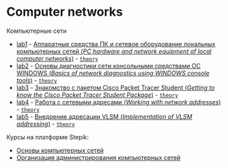 # Computer networks
Компьютерные сети

- [lab1](https://github.com/TemaBlag/BSU/tree/main/computer_networks/lab1) - [Аппаратные средства ПК и
сетевое оборудование локальных компьютерных сетей (_PC hardware and network equipment of local computer networks_)](https://temablag.github.io/BSU/computer_networks/lab1/lab1.pdf) - [`theory`](https://temablag.github.io/BSU/computer_networks/lab1/lab1_theory.pdf)
- [lab2](https://github.com/TemaBlag/BSU/tree/main/computer_networks/lab2) - [Основы диагностики сети консольными средствами ОС WINDOWS (_Basics of network diagnostics using WINDOWS console tools_)](https://temablag.github.io/BSU/computer_networks/lab2/lab2.pdf) - [`theory`](https://temablag.github.io/BSU/computer_networks/lab2/lab2_theory.pdf)
- [lab3](https://github.com/TemaBlag/BSU/tree/main/computer_networks/lab3) - [Знакомство с пакетом Cisco Packet Tracer Student (_Getting to know the Cisco Packet Tracer Student Package_)](https://temablag.github.io/BSU/computer_networks/lab3/lab3.pdf) - [`theory`](https://temablag.github.io/BSU/computer_networks/lab3/lab3_theory.pdf)
- [lab4](https://github.com/TemaBlag/BSU/tree/main/computer_networks/lab4) - [Работа с сетевыми адресами (_Working with network addresses_)](https://temablag.github.io/BSU/computer_networks/lab4/lab4.pdf) - [`theory`](https://temablag.github.io/BSU/computer_networks/lab4/lab4_theory.pdf)
- [lab5](https://github.com/TemaBlag/BSU/tree/main/computer_networks/lab5) - [Внедрение адресации VLSM (_Implementation of VLSM addressing_)](https://temablag.github.io/BSU/computer_networks/lab4/VLSM.pdf) - [`theory`](https://temablag.github.io/BSU/computer_networks/lab4/lab5_theory.pdf)


Курсы на платформе Stepik:
- [Основы компьютерных сетей](https://stepik.org/course/208904/syllabus?search=6506192455)
- [Организация администрирования компьютерных сетей](https://stepik.org/course/83555/syllabus?search=6506192460)
